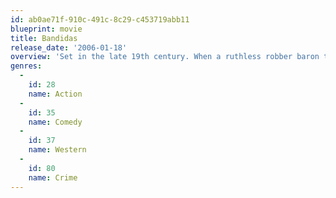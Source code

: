 ```yaml
---
id: ab0ae71f-910c-491c-8c29-c453719abb11
blueprint: movie
title: Bandidas
release_date: '2006-01-18'
overview: 'Set in the late 19th century. When a ruthless robber baron takes away everything they cherish, a rough-and-tumble, idealistic peasant and a sophisticated heiress embark on a quest for justice, vengeance…and a few good heists.'
genres:
  -
    id: 28
    name: Action
  -
    id: 35
    name: Comedy
  -
    id: 37
    name: Western
  -
    id: 80
    name: Crime
---
```

